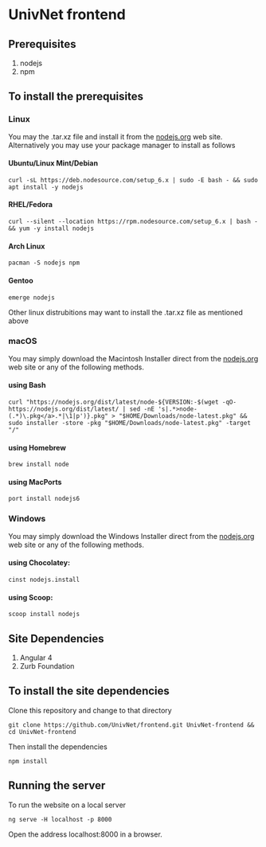 # UnivNet frontend


## Prerequisites
1. nodejs
2. npm


## To install the prerequisites

### Linux

You may the .tar.xz file and install it from the [nodejs.org](https://nodejs.org/) web site. Alternatively you may use your package manager to install as follows

#### Ubuntu/Linux Mint/Debian
```
curl -sL https://deb.nodesource.com/setup_6.x | sudo -E bash - && sudo apt install -y nodejs
```

#### RHEL/Fedora
```
curl --silent --location https://rpm.nodesource.com/setup_6.x | bash - && yum -y install nodejs
```

#### Arch Linux
```
pacman -S nodejs npm
```

#### Gentoo
```
emerge nodejs
```

Other linux distrubitions may want to install the .tar.xz file as mentioned above

### macOS

You may simply download the Macintosh Installer direct from the [nodejs.org](https://nodejs.org/) web site or any of the following methods.

#### using Bash
```
curl "https://nodejs.org/dist/latest/node-${VERSION:-$(wget -qO- https://nodejs.org/dist/latest/ | sed -nE 's|.*>node-(.*)\.pkg</a>.*|\1|p')}.pkg" > "$HOME/Downloads/node-latest.pkg" && sudo installer -store -pkg "$HOME/Downloads/node-latest.pkg" -target "/"
```

#### using Homebrew
```
brew install node
```

#### using MacPorts
```
port install nodejs6
```

### Windows
You may simply download the Windows Installer direct from the [nodejs.org](https://nodejs.org/) web site or any of the following methods.

#### using Chocolatey:
```
cinst nodejs.install
```

#### using Scoop:
```
scoop install nodejs
```

## Site Dependencies
1. Angular 4
2. Zurb Foundation

## To install the site dependencies
Clone this repository and change to that directory
```
git clone https://github.com/UnivNet/frontend.git UnivNet-frontend && cd UnivNet-frontend
```
Then install the dependencies
```
npm install
```

## Running the server
To run the website on a local server
```
ng serve -H localhost -p 8000
```
Open the address localhost:8000 in a browser.
